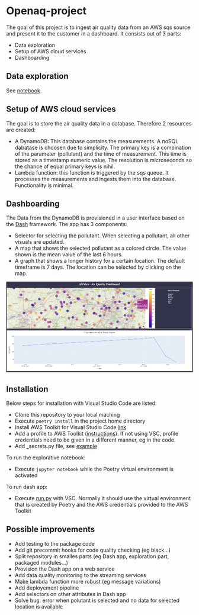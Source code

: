 # Openaq-project

The goal of this project is to ingest air quality data from an AWS sqs source and present it to the customer in a dashboard. It consists out of 3 parts:

- Data exploration
- Setup of AWS cloud services
- Dashboarding

## Data exploration

See [notebook](/notebooks/exploration.ipynb).

## Setup of AWS cloud services

The goal is to store the air quality data in a database. Therefore 2 resources are created:
- A DynamoDB: This database contains the measurements. A noSQL dabatase is choosen due to simplicity. The primary key is a combination of the parameter (pollutant) and the time of measurement. This time is stored as a timestamp numeric value. The resolution is microseconds so the chance of equal primary keys is nihil.
- Lambda function: this function is triggered by the sqs queue. It processes the measurements and ingests them into the database. Functionality is minimal.


## Dashboarding

The Data from the DynamoDB is provisioned in a user interface based on the [Dash](https://dash.plotly.com/) framework. The app has 3 components:
- Selector for selecting the pollutant. When selecting a pollutant, all other visuals are updated.
- A map that shows the selected pollutant as a colored circle. The value shown is the mean value of the last 6 hours.
- A graph that shows a longer history for a certain location. The default timeframe is 7 days. The location can be selected by clicking on the map.

![title](/assets/dash_screenshot.png)

## Installation

Below steps for installation with Visual Studio Code are listed:
- Clone this repository to your local maching
- Execute ```poetry install``` in the project home directory
- Install AWS Toolkit for Visual Studio Code [link](https://aws.amazon.com/visualstudiocode/)
- Add a profile to AWS Toolkit ([instructions](https://docs.aws.amazon.com/toolkit-for-vscode/latest/userguide/connect.html)). If not using VSC, profile credentials need to be given in a different manner, eg in the code.
- Add _secrets.py file, see [example](/config/_secrets_example.py)

To run the explorative notebook:
- Execute ```jupyter notebook``` while the Poetry virtual environment is activated

To run dash app: 
- Execute [run.py](/dash_app/run.py) with VSC. Normally it should use the virtual environment that is created by Poetry and the AWS credentials provided to the AWS Toolkit



## Possible improvements

- Add testing to the package code
- Add git precommit hooks for code quality checking (eg black...)
- Split repository in smalles parts (eg Dash app, exploration part, packaged modules...)
- Provision the Dash app on a web service
- Add data quality monitoring to the streaming services
- Make lambda function more robust (eg message variations)
- Add deployement pipeline
- Add selectors on other attributes in Dash app
- Solve bug: error when polutant is selected and no data for selected location is available
